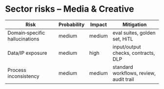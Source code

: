 # Sector risks – Media & Creative
<table role="table">
  <thead><tr><th>Risk</th><th>Probability</th><th>Impact</th><th>Mitigation</th></tr></thead>
  <tbody>
    <tr><td>Domain‑specific hallucinations</td><td>medium</td><td>medium</td><td>eval suites, golden set, HiTL</td></tr>
    <tr><td>Data/IP exposure</td><td>medium</td><td>high</td><td>input/output checks, contracts, DLP</td></tr>
    <tr><td>Process inconsistency</td><td>medium</td><td>medium</td><td>standard workflows, review, audit trail</td></tr>
  </tbody>
</table>
